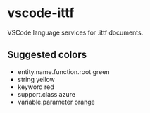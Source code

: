 # vscode-ittf
VSCode language services for .ittf documents.

## Suggested colors
+ entity.name.function.root green
+ string yellow
+ keyword red
+ support.class azure
+ variable.parameter orange